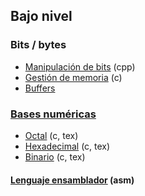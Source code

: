 ## Bajo nivel

### Bits / bytes
- [Manipulación de bits](https://github.com/mondeja/fullstack/tree/master/backend/src/bajo_nivel/bits/) (cpp)
- [Gestión de memoria](https://github.com/mondeja/fullstack/tree/master/backend/src/bajo_nivel/gestion_de_memoria) (c)
- [Buffers](https://github.com/mondeja/fullstack/tree/master/backend/src/bajo_nivel/buffers)


### [Bases numéricas](https://github.com/mondeja/fullstack/tree/master/backend/src/bajo_nivel/notaciones)
- [Octal](https://github.com/mondeja/fullstack/tree/master/backend/src/bajo_nivel/notaciones/octal) (c, tex)
- [Hexadecimal](https://github.com/mondeja/fullstack/tree/master/backend/src/bajo_nivel/notaciones/hexadecimal) (c, tex)
- [Binario](https://github.com/mondeja/fullstack/tree/master/backend/src/bajo_nivel/notaciones/hexadecimal) (c, tex)

#### [Lenguaje ensamblador](https://github.com/mondeja/fullstack/tree/master/backend/src/bajo_nivel/ensamblador) (asm)
